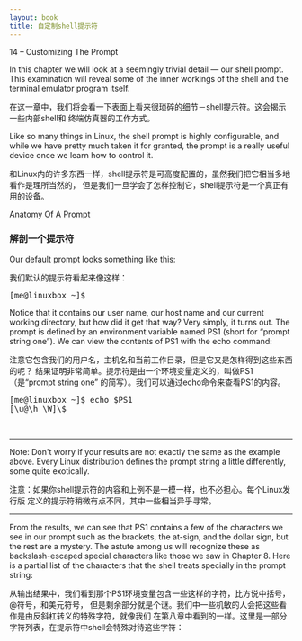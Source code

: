 ```yaml
---
layout: book
title: 自定制shell提示符 
---
```


14 – Customizing The Prompt

In this chapter we will look at a seemingly trivial detail — our shell prompt. This
examination will reveal some of the inner workings of the shell and the terminal emulator
program itself.

在这一章中，我们将会看一下表面上看来很琐碎的细节－shell提示符。这会揭示一些内部shell和
终端仿真器的工作方式。

Like so many things in Linux, the shell prompt is highly configurable, and while we have
pretty much taken it for granted, the prompt is a really useful device once we learn how
to control it.

和Linux内的许多东西一样，shell提示符是可高度配置的，虽然我们把它相当多地看作是理所当然的，
但是我们一旦学会了怎样控制它，shell提示符是一个真正有用的设备。

Anatomy Of A Prompt

### 解剖一个提示符

Our default prompt looks something like this:

我们默认的提示符看起来像这样：

<div class="code"><pre>
<tt>[me@linuxbox ~]$</tt>
</pre></div>

Notice that it contains our user name, our host name and our current working directory,
but how did it get that way? Very simply, it turns out. The prompt is defined by an
environment variable named PS1 (short for “prompt string one”). We can view the
contents of PS1 with the echo command:

注意它包含我们的用户名，主机名和当前工作目录，但是它又是怎样得到这些东西的呢？
结果证明非常简单。提示符是由一个环境变量定义的，叫做PS1（是“prompt string one”
的简写）。我们可以通过echo命令来查看PS1的内容。

<div class="code"><pre>
<tt>[me@linuxbox ~]$ echo $PS1
[\u@\h \W]\$</tt>
</pre></div>

<br />
<hr />
Note: Don't worry if your results are not exactly the same as the example above.
Every Linux distribution defines the prompt string a little differently, some quite
exotically.

注意：如果你shell提示符的内容和上例不是一模一样，也不必担心。每个Linux发行版
定义的提示符稍微有点不同，其中一些相当异乎寻常。
<hr />

From the results, we can see that PS1 contains a few of the characters we see in our
prompt such as the brackets, the at-sign, and the dollar sign, but the rest are a mystery.
The astute among us will recognize these as backslash-escaped special characters like
those we saw in Chapter 8. Here is a partial list of the characters that the shell treats
specially in the prompt string:

从输出结果中，我们看到那个PS1环境变量包含一些这样的字符，比方说中括号，@符号，和美元符号，
但是剩余部分就是个谜。我们中一些机敏的人会把这些看作是由反斜杠转义的特殊字符，就像我们
在第八章中看到的一样。这里是一部分字符列表，在提示符中shell会特殊对待这些字符：

